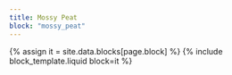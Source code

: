 ```yaml
---
title: Mossy Peat
block: "mossy_peat"
---
```


{% assign it = site.data.blocks[page.block] %}
{% include block_template.liquid block=it %}

